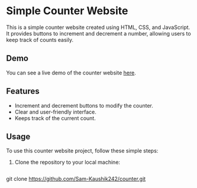 # Simple Counter Website

This is a simple counter website created using HTML, CSS, and JavaScript. It provides buttons to increment and decrement a number, allowing users to keep track of counts easily.

## Demo

You can see a live demo of the counter website [here](https://sam-kaushik242.github.io/counter/).

## Features

- Increment and decrement buttons to modify the counter.
- Clear and user-friendly interface.
- Keeps track of the current count.

## Usage

To use this counter website project, follow these simple steps:

1. Clone the repository to your local machine:

   ```sh
  git clone https://github.com/Sam-Kaushik242/counter.git
